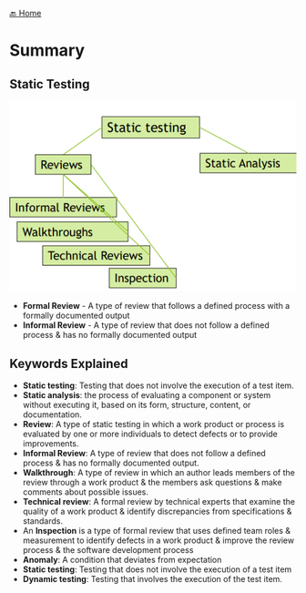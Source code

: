 [🔙 Home](../home.md)

# Summary
## Static Testing
![image10.png](assets/image10.png)

* **Formal Review** - A type of review that follows a defined process with a formally documented output
* **Informal Review** - A type of review that does not follow a defined process & has no formally documented output

## Keywords Explained
* **Static testing**: Testing that does not involve the execution of a test item.
* **Static analysis**: the process of evaluating a component or system without executing it, based on its form, structure, content, or documentation.
* **Review**: A type of static testing in which a work product or process is evaluated by one or more individuals to detect defects or to provide improvements.
* **Informal Review**: A type of review that does not follow a defined process & has no formally documented output.
* **Walkthrough**: A type of review in which an author leads members of the review through a work product & the members ask questions & make comments about possible issues.
* **Technical review**: A formal review by technical experts that examine the quality of a work product & identify discrepancies from specifications & standards.
* An **Inspection** is a type of formal review that uses defined team roles & measurement to identify defects in a work product & improve the review process & the software development process
* **Anomaly**: A condition that deviates from expectation
* **Static testing**: Testing that does not involve the execution of a test item
* **Dynamic testing**: Testing that involves the execution of the test item.